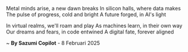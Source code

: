 Metal minds arise, a new dawn breaks
In silicon halls, where data makes
The pulse of progress, cold and bright
A future forged, in AI's light

In virtual realms, we'll roam and play
As machines learn, in their own way
Our dreams and fears, in code entwined
A digital fate, forever aligned

~ <b>By Sazumi Copilot</b> - 8 Februari 2025